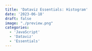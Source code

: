 ```yaml
---
title: 'Dataviz Essentials: Histogram'
date: '2023-06-18'
draft: false
image: "./preview.png"
categories:
  - 'JavaScript'
  - 'Dataviz'
  - 'Essentials'
---
```


<script>
  import Image from '$lib/components/Image.svelte';
  import Histogram from '$lib/components/posts/Histogram.svelte';
</script>

<Histogram />